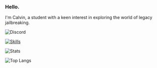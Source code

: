 ### Hello.

I'm Calvin, a student with a keen interest in exploring the world of legacy jailbreaking.  

![Discord](https://discord.c99.nl/widget/theme-1/1012513412594536528.png)


<!--
**calvink19/calvink19** is a ✨ _special_ ✨ repository because its `README.md` (this file) appears on your GitHub profile.
Here are some ideas to get you started:
- 🔭 I’m currently working on ...
- 🌱 I’m currently learning ...
- 👯 I’m looking to collaborate on ...
- 🤔 I’m looking for help with ...
- 💬 Ask me about ...
- 📫 How to reach me: ...
- 😄 Pronouns: ...
- ⚡ Fun fact: ...
-->
<!--- [![my stats!](https://github-readme-stats.vercel.app/api?username=calvink19&show_icons=true&theme=github_dark)](https://github.com/anuraghazra/github-readme-stats) !--->
[![Skills](https://skillicons.dev/icons?i=html,css,js,jquery,python,linux,vscode&theme=dark)](https://skillicons.dev)

![Stats](https://github-readme-stats.vercel.app/api?username=calvink19&show_icons=true&theme=github_dark&rank_icon=github)

![Top Langs](https://github-readme-stats.vercel.app/api/top-langs/?username=calvink19&layout=compact&theme=github_dark)

